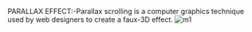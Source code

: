 PARALLAX EFFECT:-Parallax scrolling is a computer graphics technique used by web designers to create a faux-3D effect.
![m1](https://user-images.githubusercontent.com/73241374/176408483-64bdfc26-dc1b-46fd-9016-724ef73078e7.png)

